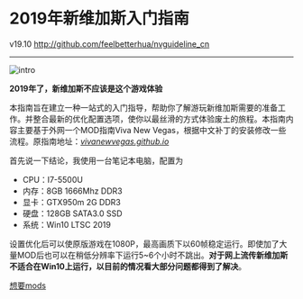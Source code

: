 <h1 class="code-line" data-line-start=0 data-line-end=1 ><a id="2019_0"></a>2019年新维加斯入门指南</h1>
<p class="has-line-data" data-line-start="2" data-line-end="3">v19.10 <a href="http://github.com/feelbetterhua/nvguideline_cn">http://github.com/feelbetterhua/nvguideline_cn</a></p>
<hr>
<p class="has-line-data" data-line-start="6" data-line-end="7"><img src="https://github.com/feelbetterhua/nvguideline_cn/blob/master/intro_pic.jpg?raw=true" alt="intro" title="intro"></p>
<p class="has-line-data" data-line-start="8" data-line-end="9"><strong>2019年了，新维加斯不应该是这个游戏体验</strong></p>
<p class="has-line-data" data-line-start="10" data-line-end="11">本指南旨在建立一种一站式的入门指导，帮助你了解游玩新维加斯需要的准备工作。并整合最新的优化配置选项，使你以最丝滑的方式体验废土的旅程。本指南内容主要基于外网一个MOD指南Viva New Vegas，根据中文补丁的安装修改一些流程。原指南地址：<em><a href="http://vivanewvegas.github.io">vivanewvegas.github.io</a></em></p>
<p class="has-line-data" data-line-start="12" data-line-end="13">首先说一下结论，我使用一台笔记本电脑，配置为</p>
<ul>
<li class="has-line-data" data-line-start="14" data-line-end="15">CPU：I7-5500U</li>
<li class="has-line-data" data-line-start="15" data-line-end="16">内存：8GB 1666Mhz DDR3</li>
<li class="has-line-data" data-line-start="16" data-line-end="17">显卡：GTX950m 2G DDR3</li>
<li class="has-line-data" data-line-start="17" data-line-end="18">硬盘：128GB SATA3.0 SSD</li>
<li class="has-line-data" data-line-start="18" data-line-end="20">系统：Win10 LTSC 2019</li>
</ul>
<p class="has-line-data" data-line-start="20" data-line-end="21">设置优化后可以使原版游戏在1080P，最高画质下以60帧稳定运行。即使加了大量MOD后也可以在稍低分辨率下运行5~6个小时不跳出。<strong>对于网上流传新维加斯不适合在Win10上运行，以目前的情况看大部分问题都得到了解决</strong>。</p>
<p class="has-line-data" data-line-start="22" data-line-end="23"><a href="https://github.com/feelbetterhua/nvguideline_cn/blob/master/md/mods.md" title="想要mods">想要mods</a></p>
